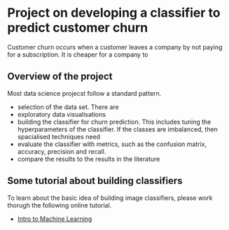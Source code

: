 # Project on developing a classifier to predict customer churn

Customer churn occurs when a customer leaves a company
by not paying for a subscription. It is cheaper for a company
to


## Overview of the project

Most data science projecst follow a standard pattern.

* selection of the data set. There are
* exploratory data visualisations
* building the classifier for churn prediction. This includes tuning the hyperparameters of the classifier. If the classes are imbalanced, then spacialised
techniques need
* evaluate the classifier with metrics, such as the confusion matrix, accuracy, precision and recall.
* compare the results to the results in the literature

## Some tutorial about building classifiers

To learn about the basic idea of building image classifiers, please
work thorugh the following online tutorial.

* [Intro to Machine Learning](https://www.kaggle.com/learn/intro-to-machine-learning)

